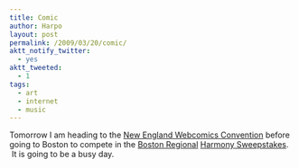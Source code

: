 ```yaml
---
title: Comic
author: Harpo
layout: post
permalink: /2009/03/20/comic/
aktt_notify_twitter:
  - yes
aktt_tweeted:
  - 1
tags:
  - art
  - internet
  - music
---
```

Tomorrow I am heading to the <a href="http://www.webcomicsweekend.com/" target="_blank">New England Webcomics Convention</a> before going to Boston to compete in the <a href="http://www.harmony-sweepstakes.com/boston.html" target="_blank">Boston Regional</a> <a href="http://www.harmony-sweepstakes.com/index.html" target="_blank">Harmony Sweepstakes</a>.  It is going to be a busy day.